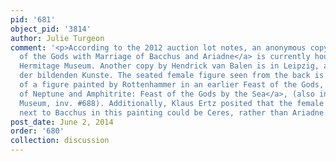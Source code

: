 ```yaml
---
pid: '681'
object_pid: '3814'
author: Julie Turgeon
comment: '<p>According to the 2012 auction lot notes, an anonymous copy of <a href="/janbrueghel/feast-of-the-gods-with-marriage-of-bacchus-and-ariadne">Feast
  of the Gods with Marriage of Bacchus and Ariadne</a> is currently housed in the
  Hermitage Museum. Another copy by Hendrick van Balen is in Leipzig, at the Museum
  der bildenden Kunste. The seated female figure seen from the back is a reversal
  of a figure painted by Rottenhammer in an earlier Feast of the Gods, <a href="/janbrueghel/marriage-of-neptune-and-amphitrite-feast-of-the-gods-by-the-sea">Marriage
  of Neptune and Amphitrite: Feast of the Gods by the Sea</a>, (also in the Hermitage
  Museum, inv. #688). Additionally, Klaus Ertz posited that the female goddess seated
  next to Bacchus in this painting could be Ceres, rather than Ariadne.</p>'
post_date: June 2, 2014
order: '680'
collection: discussion
---
```

